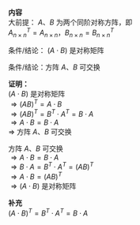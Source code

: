 **内容**  
大前提： $A、B$ 为两个同阶对称方阵，即  
$A_{n\times n}^T=A_{n\times n}，  
B_{n\times n}=B_{n\times n}^T$  
  
条件/结论： $(A\cdot B)$ 是对称矩阵  
  
条件/结论：方阵 $A、B$ 可交换  
  
**证明：**  
$(A\cdot B)$ 是对称矩阵  
$\Rightarrow(AB)^T=A\cdot B$  
$\Rightarrow(AB)^T=B^T\cdot A^T=B\cdot A$  
$\Rightarrow A\cdot B=B\cdot A$  
$\Rightarrow$ 方阵 $A、B$ 可交换  
  
方阵 $A、B$ 可交换  
$\Rightarrow A\cdot B=B\cdot A$  
$\Rightarrow B\cdot A=B^T\cdot A^T=(AB)^T$  
$\Rightarrow A\cdot B=(AB)^T$  
$\Rightarrow (A\cdot B)$ 是对称矩阵  
  
**补充**  
$(A\cdot B)^T=B^T\cdot A^T=B\cdot A$  
